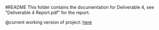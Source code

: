 #README
This folder contains the documentation for Deliverable 4, see "Deliverable 4 Report.pdf" for the report. 

@current working version of project: [here](https://github.com/CSCC01-Fall2015/team15-course-project/tree/master/ZotPie%20UI/ZotPieApp/ZotPieApp)